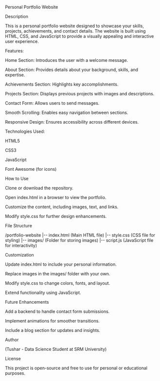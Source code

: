 Personal Portfolio Website

Description

This is a personal portfolio website designed to showcase your skills, projects, achievements, and contact details. The website is built using HTML, CSS, and JavaScript to provide a visually appealing and interactive user experience.

Features:

Home Section: Introduces the user with a welcome message.

About Section: Provides details about your background, skills, and expertise.

Achievements Section: Highlights key accomplishments.

Projects Section: Displays previous projects with images and descriptions.

Contact Form: Allows users to send messages.

Smooth Scrolling: Enables easy navigation between sections.

Responsive Design: Ensures accessibility across different devices.

Technologies Used:

HTML5

CSS3

JavaScript

Font Awesome (for icons)

How to Use

Clone or download the repository.

Open index.html in a browser to view the portfolio.

Customize the content, including images, text, and links.

Modify style.css for further design enhancements.

File Structure

/portfolio-website
|-- index.html  (Main HTML file)
|-- style.css   (CSS file for styling)
|-- images/     (Folder for storing images)
|-- script.js   (JavaScript file for interactivity)

Customization

Update index.html to include your personal information.

Replace images in the images/ folder with your own.

Modify style.css to change colors, fonts, and layout.

Extend functionality using JavaScript.

Future Enhancements

Add a backend to handle contact form submissions.

Implement animations for smoother transitions.

Include a blog section for updates and insights.

Author

(Tushar - Data Science Student at SRM University)

License

This project is open-source and free to use for personal or educational purposes.
